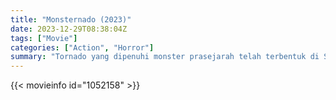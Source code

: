 ```yaml
---
title: "Monsternado (2023)"
date: 2023-12-29T08:38:04Z
tags: ["Movie"]
categories: ["Action", "Horror"]
summary: "Tornado yang dipenuhi monster prasejarah telah terbentuk di Segitiga Bermuda dan bergerak menuju daratan. Kini kota tersebut harus berjuang untuk bertahan hidup melawan makhluk mematikan ini."
---
```


<mux-player stream-type="on-demand"
src="https://kp3d-my.sharepoint.com/personal/ryoo_kp3d_onmicrosoft_com/_layouts/15/download.aspx?share=EeyTpoAvA2ZIjFjbS93Xh88BHPaiomB4fYoBx0hbdlmUQw" prefer-playback="mse" controls>

</mux-player>


{{< movieinfo id="1052158" >}}

<script src="https://cdn.jsdelivr.net/npm/@mux/mux-player"></script>

 <script type="application/ld+json ">
{
"@context": "https://schema.org/",
"@type": "VideoObject",
"name": "Monsternado",
"contentUrl": "https://stream.mux.com/wcibon02ZvSgh02LFCyJRvchHFH02iCN7nHsXyCrq300Jog.m3u8",
"thumbnailUrl": "https://www.themoviedb.org/t/p/original/9eSoJrj8LkbUzuPSJzgSXWKexKj.jpg?width=314&fit_mode=preserve&time=25",
"uploadDate": "2023-12-25T06:24:19Z",
}

</script>